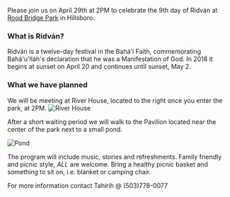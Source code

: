 Please join us on April 29th at 2PM to celebrate the 9th day of Ridván at [Rood Bridge Park](https://www.google.com/maps/place/Rood+Bridge+Park/@45.4927928,-122.9503761,15z/data=!4m5!3m4!1s0x0:0x5fea6e1d2751c7df!8m2!3d45.4927928!4d-122.9503761) in Hillsboro.

### What is Ridván?
Ridván is a twelve-day festival in the Bahá'í Faith, commemorating Bahá'u'lláh's declaration that he was a Manifestation of God. In 2018 it begins at sunset on April 20 and continues until sunset, May 2.

### What we have planned

We will be meeting at River House, located to the right once you enter the park, at 2PM.
![River House](https://dun6irwnoloqf.cloudfront.net/images/venues/7419/River-House-at-Rood-Bridge-Park-Wedding-Hillsboro-OR-1.1453525403.jpg)

After a short waiting period we will walk to the Pavilion located near the center of the park next to a small pond.

![Pond](https://www.hillsboro2035.org/wp-content/uploads/2015/11/Trepha-Baron-Pavilion-Rood-Bridge-Park.jpg)

The program will include music, stories and refreshments. Family friendly and picnic style, _ALL_ are welcome. Bring a healthy picnic basket and something to sit on, i.e. blanket or camping chair.

For more information contact Tahirih @ (503)778-0077
